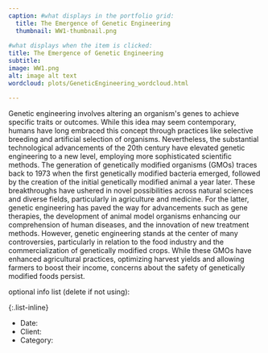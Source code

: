 ```yaml
---
caption: #what displays in the portfolio grid:
  title: The Emergence of Genetic Engineering
  thumbnail: WW1-thumbnail.png
  
#what displays when the item is clicked:
title: The Emergence of Genetic Engineering
subtitle: 
image: WW1.png
alt: image alt text
wordcloud: plots/GeneticEngineering_wordcloud.html

---
```

Genetic engineering involves altering an organism's genes to achieve specific traits or outcomes. While this idea may seem contemporary, humans have long embraced this concept through practices like selective breeding and artificial selection of organisms. Nevertheless, the substantial technological advancements of the 20th century have elevated genetic engineering to a new level, employing more sophisticated scientific methods. The generation of genetically modified organisms (GMOs) traces back to 1973 when the first genetically modified bacteria emerged, followed by the creation of the initial genetically modified animal a year later. These breakthroughs have ushered in novel possibilities across natural sciences and diverse fields, particularly in agriculture and medicine. For the latter, genetic engineering has paved the way for advancements such as gene therapies, the development of animal model organisms enhancing our comprehension of human diseases, and the innovation of new treatment methods. However, genetic engineering stands at the center of many controversies, particularly in relation to the food industry and the commercialization of genetically modified crops. While these GMOs have enhanced agricultural practices, optimizing harvest yields and allowing farmers to boost their income, concerns about the safety of genetically modified foods persist.

optional info list (delete if not using):

{:.list-inline} 
- Date: 
- Client: 
- Category: 
